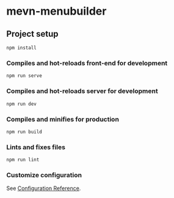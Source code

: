 # mevn-menubuilder

## Project setup
```
npm install
```

### Compiles and hot-reloads front-end for development
```
npm run serve
```

### Compiles and hot-reloads server for development
```
npm run dev
```
### Compiles and minifies for production
```
npm run build
```

### Lints and fixes files
```
npm run lint
```

### Customize configuration
See [Configuration Reference](https://cli.vuejs.org/config/).
